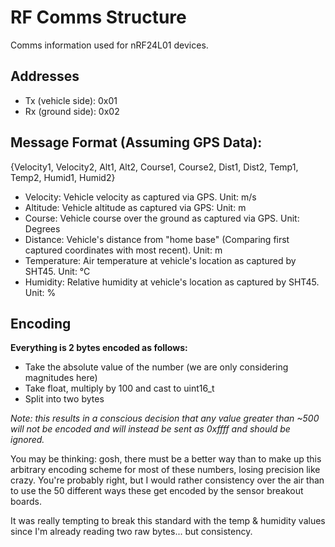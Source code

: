 # RF Comms Structure

Comms information used for nRF24L01 devices.

## Addresses

-   Tx (vehicle side): 0x01
-   Rx (ground side): 0x02

## Message Format (Assuming GPS Data):

{Velocity1, Velocity2, Alt1, Alt2, Course1, Course2, Dist1, Dist2, Temp1, Temp2, Humid1, Humid2}

-   Velocity: Vehicle velocity as captured via GPS. Unit: m/s
-   Altitude: Vehicle altitude as captured via GPS: Unit: m
-   Course: Vehicle course over the ground as captured via GPS. Unit: Degrees
-   Distance: Vehicle's distance from "home base" (Comparing first captured coordinates with most recent). Unit: m
-   Temperature: Air temperature at vehicle's location as captured by SHT45. Unit: &deg;C
-   Humidity: Relative humidity at vehicle's location as captured by SHT45. Unit: %

## Encoding

**Everything is 2 bytes encoded as follows:**

-   Take the absolute value of the number (we are only considering magnitudes here)
-   Take float, multiply by 100 and cast to uint16_t
-   Split into two bytes

_Note: this results in a conscious decision that any value greater than ~500 will not be encoded and will instead be sent as 0xffff and should be ignored._

You may be thinking: gosh, there must be a better way than to make up this arbitrary encoding scheme for most of these numbers, losing precision like crazy.
You're probably right, but I would rather consistency over the air than to use the 50 different ways these get encoded by the sensor breakout boards.

It was really tempting to break this standard with the temp & humidity values since I'm already reading two raw bytes... but consistency.
